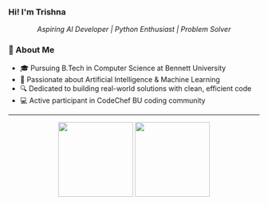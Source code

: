 ### Hi! I'm Trishna
<!--
**trishnapaswan/trishnapaswan** is a ✨ _special_ ✨ repository because its `README.md` (this file) appears on your GitHub profile.

Here are some ideas to get you started:

- 🔭 Currently building a smart Resume Parser in Python
- 🌱 Deepening my knowledge in Artificial Intelligence
- 👯 Open to collaborating on innovative AI & data projects
- 🤔 Seeking mentorship on advanced Python techniques
- 💬 Ask me about Python, AI applications, and Java fundamentals
- 📫 Reach me at: [LinkedIn](https://www.linkedin.com/in/trishna-kumari-paswan) | [Email](mailto:trishnapaswan@example.com)
- 😄 Pronouns: She/Her
- ⚡ Fun fact: I enjoy transforming complex problems into elegant code solutions
-->

<p align="center">
  <em>Aspiring AI Developer | Python Enthusiast | Problem Solver</em>
</p>

### 🌟 About Me
- 🎓 Pursuing B.Tech in Computer Science at Bennett University  
- 🤖 Passionate about Artificial Intelligence & Machine Learning  
- 🔍 Dedicated to building real-world solutions with clean, efficient code  
- 💻 Active participant in CodeChef BU coding community  

---

<p align="center">
  <img src="https://github-readme-stats.vercel.app/api?username=Trishna-probot&show_icons=true&theme=radical&hide_title=true" height="150" />
  <img src="https://github-readme-stats.vercel.app/api/top-langs/?username=Trishna-probot&layout=compact&theme=radical" height="150" />
</p>

